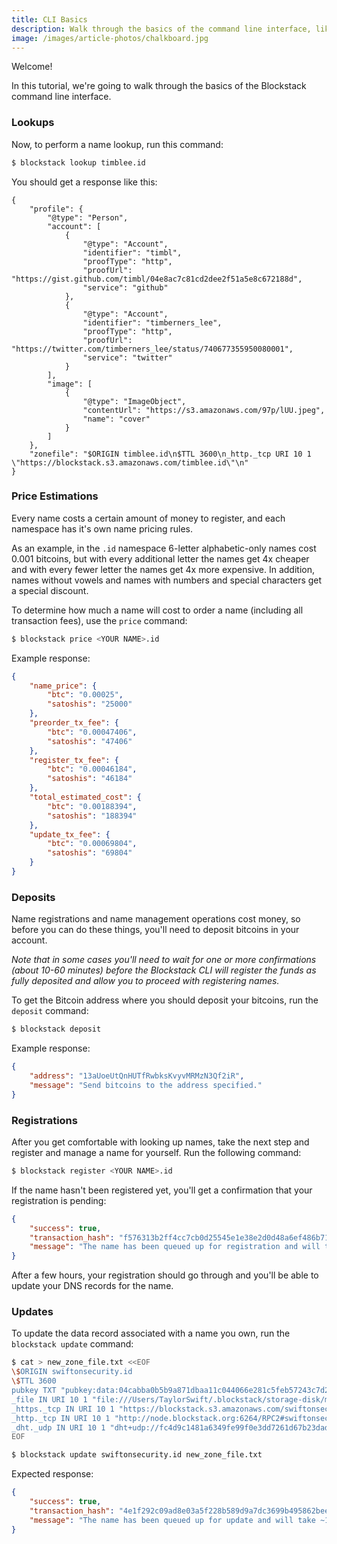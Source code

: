 ```yaml
---
title: CLI Basics
description: Walk through the basics of the command line interface, like looking up names, getting name prices, and registering names.
image: /images/article-photos/chalkboard.jpg
---
```


Welcome!

In this tutorial, we're going to walk through the basics of the Blockstack command line interface.

### Lookups

Now, to perform a name lookup, run this command:

```bash
$ blockstack lookup timblee.id
```

You should get a response like this:

```
{
    "profile": {
        "@type": "Person", 
        "account": [
            {
                "@type": "Account", 
                "identifier": "timbl", 
                "proofType": "http", 
                "proofUrl": "https://gist.github.com/timbl/04e8ac7c81cd2dee2f51a5e8c672188d", 
                "service": "github"
            }, 
            {
                "@type": "Account", 
                "identifier": "timberners_lee", 
                "proofType": "http", 
                "proofUrl": "https://twitter.com/timberners_lee/status/740677355950080001", 
                "service": "twitter"
            }
        ], 
        "image": [
            {
                "@type": "ImageObject", 
                "contentUrl": "https://s3.amazonaws.com/97p/lUU.jpeg", 
                "name": "cover"
            }
        ]
    }, 
    "zonefile": "$ORIGIN timblee.id\n$TTL 3600\n_http._tcp URI 10 1 \"https://blockstack.s3.amazonaws.com/timblee.id\"\n"
}
```

### Price Estimations

Every name costs a certain amount of money to register, and each namespace has it's own name pricing rules.

As an example, in the `.id` namespace 6-letter alphabetic-only names cost 0.001 bitcoins, but with every additional letter the names get 4x cheaper and with every fewer letter the names get 4x more expensive. In addition, names without vowels and names with numbers and special characters get a special discount.

To determine how much a name will cost to order a name (including all transaction fees), use the `price` command:

```bash
$ blockstack price <YOUR NAME>.id
```

Example response:

```json
{
    "name_price": {
        "btc": "0.00025", 
        "satoshis": "25000"
    }, 
    "preorder_tx_fee": {
        "btc": "0.00047406", 
        "satoshis": "47406"
    }, 
    "register_tx_fee": {
        "btc": "0.00046184", 
        "satoshis": "46184"
    }, 
    "total_estimated_cost": {
        "btc": "0.00188394", 
        "satoshis": "188394"
    }, 
    "update_tx_fee": {
        "btc": "0.00069804", 
        "satoshis": "69804"
    }
}
```

### Deposits

Name registrations and name management operations cost money, so before you can do these things, you'll need to deposit bitcoins in your account.

*Note that in some cases you'll need to wait for one or more confirmations (about 10-60 minutes) before the Blockstack CLI will register the funds as fully deposited and allow you to proceed with registering names.*

To get the Bitcoin address where you should deposit your bitcoins, run the `deposit` command:

```bash
$ blockstack deposit
```

Example response:

```json
{
    "address": "13aUoeUtQnHUTfRwbksKvyvMRMzN3Qf2iR",
    "message": "Send bitcoins to the address specified."
}
```

### Registrations

After you get comfortable with looking up names, take the next step and register and manage a name for yourself. Run the following command:

```bash
$ blockstack register <YOUR NAME>.id
```

If the name hasn't been registered yet, you'll get a confirmation that your registration is pending:

```json
{
    "success": true,
    "transaction_hash": "f576313b2ff4cc7cb0d25545e1e38e2d0d48a6ef486b7118e5ca0f8e8b98ae45",
    "message": "The name has been queued up for registration and will take a few hours to go through. You can check on the status at any time by running 'blockstack info'."
}
```

After a few hours, your registration should go through and you'll be able to update your DNS records for the name.

### Updates

To update the data record associated with a name you own, run the `blockstack update` command:

```bash
$ cat > new_zone_file.txt <<EOF
\$ORIGIN swiftonsecurity.id
\$TTL 3600
pubkey TXT "pubkey:data:04cabba0b5b9a871dbaa11c044066e281c5feb57243c7d2a452f06a0d708613a46ced59f9f806e601b3353931d1e4a98d7040127f31016311050bedc0d4f1f62ff"
_file IN URI 10 1 "file:///Users/TaylorSwift/.blockstack/storage-disk/mutable/swiftonsecurity.id"
_https._tcp IN URI 10 1 "https://blockstack.s3.amazonaws.com/swiftonsecurity.id"
_http._tcp IN URI 10 1 "http://node.blockstack.org:6264/RPC2#swiftonsecurity.id"
_dht._udp IN URI 10 1 "dht+udp://fc4d9c1481a6349fe99f0e3dd7261d67b23dadc5"
EOF

$ blockstack update swiftonsecurity.id new_zone_file.txt
```

Expected response:

```json
{
    "success": true,
    "transaction_hash": "4e1f292c09ad8e03a5f228b589d9a7dc3699b495862bee3b40f2432ac497b134",
    "message": "The name has been queued up for update and will take ~1 hour to process. You can check on the status at any time by running 'blockstack info'."
}
```
